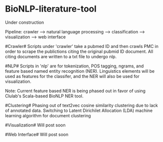 # BioNLP-literature-tool

Under construction 

Pipeline: crawler --> natural language processing --> classification --> visualization --> web interface 

#Crawler#
Scripts under 'crawler' take a pubmed ID and then crawls PMC in order to scrape the publictions citing the original pubmid ID document. All citing documents are written to a txt file to undergo nlp.

#NLP#
Scripts in 'nlp' are for tokenization, POS tagging, ngrams, and feature based named entity recognition (NER). Linguistics elements will be used as features for the classifer, and the NER will also be used for visualization.

Note: Current feature based NER is being phased out in favor of using Clulab's Scala-based BioNLP NER tool.


#Clustering#
Phasing out of text2vec cosine similarity clustering due to lack of annotated data. 
Switching to Latent Dirichilet Allocation (LDA) machine learning algorithm for document clustering

#Visualization#
Will post soon

#Web Interface#
Will post soon

